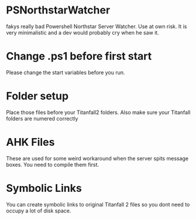 # PSNorthstarWatcher
fakys really bad Powershell Northstar Server Watcher. Use at own risk. It is very minimalistic and a dev would probably cry when he saw it.
# Change .ps1 before first start
Please change the start variables before you run.
# Folder setup
Place those files before your Titanfall2 folders. Also make sure your Titanfall folders are numered correctly
# AHK Files
These are used for some weird workaround when the server spits message boxes. You need to compile them first.
# Symbolic Links
You can create symbolic links to original Titanfall 2 files so you dont need to occupy a lot of disk space.
